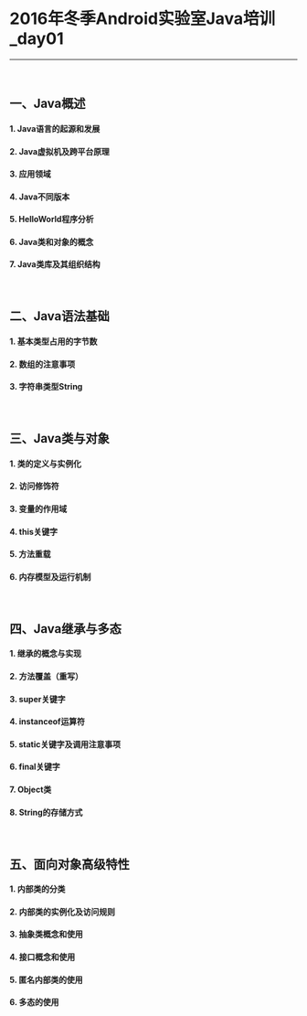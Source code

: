 # 2016年冬季Android实验室Java培训_day01

---

<br/>

## 一、Java概述

#### 1. Java语言的起源和发展

#### 2. Java虚拟机及跨平台原理

#### 3. 应用领域

#### 4. Java不同版本

#### 5. HelloWorld程序分析

#### 6. Java类和对象的概念

#### 7. Java类库及其组织结构

<br/>

## 二、Java语法基础

#### 1. 基本类型占用的字节数

#### 2. 数组的注意事项

#### 3. 字符串类型String

<br/>

## 三、Java类与对象

#### 1. 类的定义与实例化

#### 2. 访问修饰符

#### 3. 变量的作用域

#### 4. this关键字

#### 5. 方法重载

#### 6. 内存模型及运行机制

<br/>

## 四、Java继承与多态

#### 1. 继承的概念与实现

#### 2. 方法覆盖（重写）

#### 3. super关键字

#### 4. instanceof运算符

#### 5. static关键字及调用注意事项

#### 6. final关键字

#### 7. Object类

#### 8. String的存储方式

<br/>

## 五、面向对象高级特性
#### 1. 内部类的分类

#### 2. 内部类的实例化及访问规则

#### 3. 抽象类概念和使用

#### 4. 接口概念和使用

#### 5. 匿名内部类的使用

#### 6. 多态的使用
